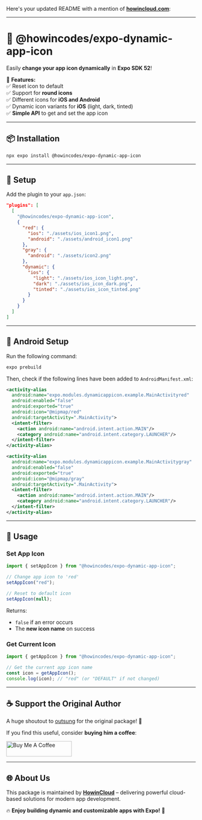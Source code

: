 Here's your updated README with a mention of **[howincloud.com](https://howincloud.com/)**:

---

# 🎨 @howincodes/expo-dynamic-app-icon

Easily **change your app icon dynamically** in **Expo SDK 52**!

🚀 **Features:**  
✅ Reset icon to default  
✅ Support for **round icons**  
✅ Different icons for **iOS and Android**  
✅ Dynamic icon variants for **iOS** (light, dark, tinted)  
✅ **Simple API** to get and set the app icon

---

## 📦 Installation

```sh
npx expo install @howincodes/expo-dynamic-app-icon
```

---

## 🔧 Setup

Add the plugin to your `app.json`:

```json
"plugins": [
  [
    "@howincodes/expo-dynamic-app-icon",
    {
      "red": {
        "ios": "./assets/ios_icon1.png",
        "android": "./assets/android_icon1.png"
      },
      "gray": {
        "android": "./assets/icon2.png"
      },
      "dynamic": {
        "ios": {
          "light": "./assets/ios_icon_light.png",
          "dark": "./assets/ios_icon_dark.png",
          "tinted": "./assets/ios_icon_tinted.png"
        }
      }
    }
  ]
]
```

---

## 📜 Android Setup

Run the following command:

```sh
expo prebuild
```

Then, check if the following lines have been added to `AndroidManifest.xml`:

```xml
<activity-alias
  android:name="expo.modules.dynamicappicon.example.MainActivityred"
  android:enabled="false"
  android:exported="true"
  android:icon="@mipmap/red"
  android:targetActivity=".MainActivity">
  <intent-filter>
    <action android:name="android.intent.action.MAIN"/>
    <category android:name="android.intent.category.LAUNCHER"/>
  </intent-filter>
</activity-alias>

<activity-alias
  android:name="expo.modules.dynamicappicon.example.MainActivitygray"
  android:enabled="false"
  android:exported="true"
  android:icon="@mipmap/gray"
  android:targetActivity=".MainActivity">
  <intent-filter>
    <action android:name="android.intent.action.MAIN"/>
    <category android:name="android.intent.category.LAUNCHER"/>
  </intent-filter>
</activity-alias>
```

---

## 🚀 Usage

### **Set App Icon**

```typescript
import { setAppIcon } from "@howincodes/expo-dynamic-app-icon";

// Change app icon to 'red'
setAppIcon("red");

// Reset to default icon
setAppIcon(null);
```

Returns:

- `false` if an error occurs
- The **new icon name** on success

### **Get Current Icon**

```typescript
import { getAppIcon } from "@howincodes/expo-dynamic-app-icon";

// Get the current app icon name
const icon = getAppIcon();
console.log(icon); // "red" (or "DEFAULT" if not changed)
```

---

## ☕ Support the Original Author

A huge shoutout to [outsung](https://github.com/outsung) for the original package! 🎉

If you find this useful, consider **buying him a coffee**:

<a href="https://www.buymeacoffee.com/outsung" target="_blank">
  <img src="https://www.buymeacoffee.com/assets/img/custom_images/orange_img.png" alt="Buy Me A Coffee" height="41" width="174" />
</a>

---

## 🌐 About Us

This package is maintained by **[HowinCloud](https://howincloud.com/)** – delivering powerful cloud-based solutions for modern app development.

🔥 **Enjoy building dynamic and customizable apps with Expo!** 🚀
